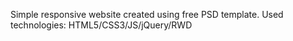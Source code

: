 Simple responsive website created using free PSD template. 
Used technologies: HTML5/CSS3/JS/jQuery/RWD